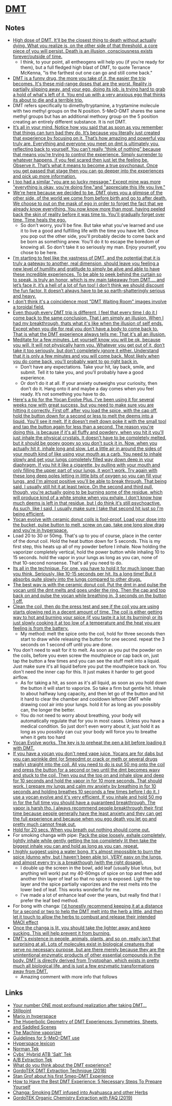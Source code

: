 # [DMT](https://psychonautwiki.org/w/index.php?title=DMT)

## Notes

- [High dose of DMT. It'll be the closest thing to death without actually dying. What you realize is, on the other side of that threshold, a core piece of you will persist. Death is an illusion, consciousness exists forever/outside of time.](https://www.reddit.com/r/Psychonaut/comments/7sec24/does_any_psychedelic_allow_you_to_make_peace_with/)
  - I think, to your point, all entheogens will help you (if you're ready for them), but a full fledged high blast of DMT, to quote Terrance McKenna, "is the farthest out one can go and still come back."
- [DMT is a funny drug, the more you take of it, the easier the trip becomes. It's these mid-range doses that are the worst. Reality is partially slipping away, and your ego, doing its job, is trying hard to grab a hold of what's left of it. You end up with a very anxious ego that thinks its about to die and a terrible trip.](https://www.reddit.com/r/DMT/comments/7zqb5i/anyone_else_got_traumatized/)
- DMT refers specifically to dimethyltryptamine, a tryptamine molecule with two methyl groups on the N position. 5-MeO-DMT shares the same methyl groups but has an additional methoxy group on the 5 position creating an entirely different substance. It is not DMT.
- [It’s all in your mind. Notice how you said that as soon as you remember that things can turn bad they do. It’s because you literally just created that experience by focusing on it. That’s how amazing and powerful you truly are. Everything and everyone you meet on dmt is ultimately you, reflecting back to yourself. You can’t really “think of nothing” because that means you’re trying to control the experience. Simply surrender to whatever happens, if you feel scared then just let the feeling be. Observe it. That’s what it means to become a true psychonaut. Once you get passed that stage then you can go deeper into the experiences and pick up more information.](https://www.reddit.com/r/DMT/comments/89mmsl/scared_of_dmt/)
- [I too had a similar "you are so lucky message." Except mine was more "everything is okay, you're doing fine."and "appreciate this life you live."](https://www.reddit.com/r/Psychonaut/comments/5zimh9/first_dmt_experience_i_wasnt_ready/deyx02z/)
- [We're here because we decided to be. DMT gives you a glimpse of the other side, of the world we come from before birth and go to after death. We choose to put on the mask of ego in order to forget the fact that we already know everything. You now know more than most, having peeled back the skin of reality before it was time to. You'll gradually forget over time. Time heals the ego.](https://www.reddit.com/r/DMT/comments/8ic954/my_mind_wants_to_forget_that_i_did_dmt/)
  - So don't worry, you'll be fine. But take what you've learned and use it to live a good and fulfilling life with the time you have left. Once you pop out the other side, you'll probably decide to come back and be born as something anew. You'll do it to escape the boredom of knowing all. So don't take it so seriously my man. Enjoy yourself, you chose to be here.
- [I’m starting to feel like the vastness of DMT, and the potential that it is truly a gateway to another, real dimension, should leave you feeling a new level of humility and gratitude to simply be alive and able to have these incredible experiences. To be able to peek behind the curtain so to speak, is truly an honor, which is my main takeaway from DMT.... and let’s face it, it’s a hell of a lot of fun too! I don’t think we should discount the fun factor. It doesn’t always have to be so earth-shatteringly serious and heavy.](https://www.reddit.com/r/DMT/comments/8j3syx/anyone_else_feels_that_the_dmt_experience_is_so/)
- [I don't think it's a coincidence most "DMT Waiting Room" images involve a toroidal field.](https://www.reddit.com/r/holofractal/comments/8t9zkf/i_dont_think_its_a_coincidence_most_dmt_waiting/)
- [Even though every DMT trip is different, I feel that every time I do it I come back to the same conclusion. That I am simply an illusion. When I had my breakthrough, thats what it's like when the illusion of self ends. Except when you die for real you don't have a body to come back to. That is what the DMT experience always tells me: That it's all an illusion.](https://www.reddit.com/r/DMT/comments/93od26/advice_for_people_who_want_to_try_dmt/)
- [Meditate for a few minutes. Let yourself know you will be ok, because you will. It will not physically harm you. Whatever you get out of it, don’t take it too seriously, but don’t completely ignore it either. Understand that it is only a few minutes and you will come back. Most likely when you do come back, you’ll probably want to go right back in.](https://www.reddit.com/r/DMT/comments/9fmxf6/i_cannot_physically_make_myself_consume_dmt/)
  - Don’t have any expectations. Take your hit, lay back, smile, and submit. Tell it to take you, and you’ll probably have a good experience.
  - Or don’t do it at all. If your anxiety outweighs your curiosity, then don’t do it. Hang onto it and maybe a day comes when you feel ready. It’s not something you have to do.
- [Here's a tip for the Yocan Evolve Plus. I've been using it for several weeks now with great success, but you need to make sure you are hitting it correctly. First off, after you load the spice, with the cap off, hold the button down for a second or less to melt the deems into a liquid. You'll see it melt. If it doesn't melt down poke it with the small tool and tap the button again for less than a second. The reason you're doing this, is because if it's all fluffy and powdery, when you hit it you'll just inhale the physical crystals. It doesn't have to be completely melted, but it should be gooey gooey so you don't suck it in. Now, when you actually hit it, inhale long and slow. Let a little air in around the sides of your mouth kind of like using your mouth as a carb. You need to inhale slowly and get your lungs completely filled way down deep in your diaphragm. If you hit it like a cigarette, by pulling with your mouth and only filling the upper part of your lungs, it won't work. Try again with these long deep poles letting in little bits of oxygen so you can fill your lungs, and I'm almost positive you'll be able to break through. That being said, I usually still hit it at least twice. On the second and third pull, though, you're actually going to be burning some of the residue, which will produce kind of a white smoke when you exhale. I don't know how much deems is left in that residue, but I do think it's still psychoactive. As such, like I said, I usually make sure I take that second hit just so I'm being efficient.](https://www.reddit.com/r/DMT/comments/apkopg/did_40mg_didnt_breakthrough_questions/)
- [Yocan evolve with ceramic donut coils is fool-proof. Load your dose into the bucket, pulse button to melt, screw on cap, take one long slow drag and you're in hyperspace.](https://www.reddit.com/r/DMT/comments/aeanza/i_know_nothing_at_all_about_vaping_and_i_mean/)
- Load 20 to 30 or 50mg. That's up to you of course, place in the center of the donut coil. Hold the heat button down for 5 seconds. This is my first step, this heats up all of my powder before I inhale. Now holding the vaporizer completely vertical, hold the power button while inhaling 10 to 15 seconds. hold the vapor in your lungs as long as you can, none of that 10-second nonsense. That's all you need to do.
- [Its all in the technique. For one, you have to hold it for much longer than you think. Seriously, like 10-15 seconds per hit. Its a long time! But it absorbs quite slowly into the lungs compared to other drugs.](https://www.reddit.com/r/DMT/comments/8da3lv/disappointing_first_trip/)
- [The best way is with the ceramic donut coil. Put the dmt in and pulse the yocan until the dmt melts and goes under the ring. Then the cap and top back on and pulse the yocan while breathing in. 3 seconds on the button 1 off.](https://www.reddit.com/r/DMT/comments/apy1qf/what_is_the_proper_way_to_vape_dmt_in_a_yocan/)
- [Clean the coil, then do the press test and see if the coil you are using starts glowing red in a decent amount of time. The coil is either getting way to hot and burning your spice (if you taste it a lot its burning) or its just slowly cooking it at too low of a temperature and the heat you are feeling is from the battery.](https://www.reddit.com/r/Psychonaut/comments/9lcaw5/dmt_how_are_you_supposed_to_use_the_yocan_evolve/)
  - My method: melt the spice onto the coil, hold for three seconds then start to draw while releasing the button for one second. repeat the 3 seconds on 1 second off until you are done.
- You don't need to wait for it to melt. As soon as you put the powder on the coils, before you even screw the mouthpiece or cap back on, just tap the button a few times and you can see the stuff melt into a liquid. Just make sure it's all liquid before you put the mouthpiece back on. You don't need the inner cap for this. It just makes it harder to get good airflow.
  - As for taking a hit, as soon as it's all liquid, as soon as you hold down the button it will start to vaporize. So take a firm but gentle hit. Inhale to about halfway lung capacity, and then let go of the button and hit it hard to clear the chamber and cooldown leftover DMT while drawing cool air into your lungs. hold it for as long as you possibly can, the longer the better.
  - You do not need to worry about breathing, your body will automatically regulate that for you in most cases. Unless you have a medical condition. So just don't even worry about it, just hold it as long as you possibly can cuz your body will force you to breathe when it gets too hard
- [Yocan Evolve works. The key is to preheat the pen a bit before loading it with DMT.](https://www.reddit.com/r/DMT/comments/apmc92/dmt_with_yocan_evolve/)
- [If you have a yocan you don't need vape juice. Yocans are for dabs but you can sprinkle dmt (or 5meodmt or crack or meth or several drugs really) straight into the coil. All you need to do is put 50 mg onto the coil and press the button for a second or two until the dmt becomes waxy and stuck to the coil. Then you put the top on and inhale slow and deep for 10 seconds and hold the vapor in for 10 more seconds. That should work. I prepare my lungs and calm my anxiety by breathing in for 10 seconds and holding breathes 10 seconds a few times before I do it. I use a yocan evolve and it's very efficient. If you inhale and hold 50 mg in for the full time you should have a guaranteed breakthrough. The vapor is harsh tho. I always recommend people breakthrough their first time because people generally have the least anxiety and they can get the full experience and because when you ego death you let go and pretty much cannot freak out.](https://www.reddit.com/r/DMT/comments/9lz7ym/could_i_get_a_comprehensive_smoking_guide_im/)
- [Hold for 20 secs. When you breath out nothing should come out.](https://www.reddit.com/r/DMT/comments/aofek1/whats_the_most_fool_proof_method_for_a/)
- For smoking changa with pipe: [Pack the pipe loosely, exhale completely, lightly inhale while gently getting the top completely lit then take the biggest inhale you can and hold as long as you can, repeat.](https://www.reddit.com/r/DMT/comments/a0d9tn/how_to_smoke_changa_with_a_pipe/)
- [I highly suggest using a water bong. It's almost impossible to burn the spice (dunno why, but I haven't been able to), VERY easy on the lungs, and almost every try is a breakthough (with the right dosage).](https://www.dmt-nexus.me/forum/default.aspx?g=posts&m=76437)
  - I double up the screen in the bowl, add leaf (usually blue lotus, but anything will work) put my 40-60mgs of spice on top and then add another thin layer of leaf so that no spice is exposed. Light the top layer and the spice partially vaporizes and the rest melts into the lower bed of leaf. This works wonderful for me.
  - I've made a lot of enhance leaf over the years, but really find that I prefer the leaf bed method.
- For bong with changa: [I'd honestly recommend keeping it at a distance for a second or two to help the DMT melt into the herb a little, and then let it touch to allow the herbs to combust and release their intended MAOI effect](https://www.reddit.com/r/DMT/comments/97iinn/best_way_to_smoke_changa/)
- [Once the changa is lit, you should take the lighter away and keep sucking. This will help prevent it from burning.](https://www.reddit.com/r/DMT/comments/5oz389/how_to_smoke_change_with_a_pipe/)
- [DMT's existence in people, animals, plants, and so on, really isn't that surprising at all. Lots of molecules exist in biological creatures that serve no necessary purpose, but are there merely because they are the unintentional enzymatic products of other essential compounds in the body. DMT is directly derived from Tryptophan, which exists in pretty much all biological life, and is just a few enzymatic transformations away from DMT.](https://www.reddit.com/r/RationalPsychonaut/comments/b3v4fc/why_are_many_dmt_users_fixated_on_the_possibility/)
  - Amazing comment with more info that follows

## Links

- [Your number ONE most profound realization after taking DMT...](https://www.reddit.com/r/DMT/comments/7mnp7f/your_number_one_most_profound_realisation_after/)
- [Stillpoint](https://vimeo.com/171672516)
- [Mario in hyperspace](https://www.youtube.com/watch?v=uFqE0uyD2H4&feature=youtu.be)
- [The Hyperbolic Geometry of DMT Experiences: Symmetries, Sheets, and Saddled Scenes](https://qualiacomputing.com/2016/12/12/the-hyperbolic-geometry-of-dmt-experiences/)
- [The Machine vaporizer](https://wiki.dmt-nexus.me/The_Machine)
- [Guidelines for 5-MeO-DMT use](https://www.dmt-nexus.me/forum/default.aspx?g=posts&t=75496)
- [Hyperspace lexicon](https://wiki.dmt-nexus.me/Hyperspace_lexicon)
- [Norman Tek](https://psychonautwiki.org/wiki/Norman_Tek)
- [Cybs' Hybrid ATB 'Salt' Tek](https://wiki.dmt-nexus.me/Cybs'_Hybrid_ATB_'Salt'_Tek#Required_Equipment)
- [A/B Extraction Tek](https://www.reddit.com/r/DMT/comments/7kcuuh/ab_dmt_extraction_tek/)
- [What do you think about the DMT experience?](https://www.reddit.com/r/RationalPsychonaut/comments/919nrn/what_do_you_think_about_the_dmt_experience/)
- [GordoTEK DMT Extraction Technique (2018)](https://www.dailymotion.com/video/x6era19)
- [Stan Grof about his first 5meo-DMT Experience](https://www.youtube.com/watch?v=xFXQIQp-O2Q)
- [How to Have the Best DMT Experience: 5 Necessary Steps To Prepare Yourself](https://highexistence.com/5-steps-preparing-spiritual-dmt-ceremony/)
- [Changa: Smoking DMT infused into Ayahuasca and other Herbs](http://julianpalmerism.com/changa/)
- [GordoTEK Organic Chemistry Extraction with FAQ (2019)](https://www.youtube.com/watch?v=pLcC94Qbzz8)
